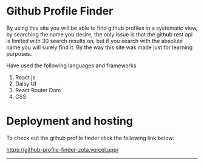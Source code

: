 
# Github Profile Finder
By using this site you will be able to find github profiles in a systematic view, by searching the name you desire, the only issue is that the github rest api is limited with 30 search results on, but if you search with the absolute name you will surely find it. By the way this site was made just for learning purposes.

Have used the following languages and frameworks
1. React js
2. Daisy UI 
3. React Router Dom
4. CSS


# Deployment and hosting

To check out the github profile finder click the following link below:


https://github-profile-finder-zeta.vercel.app/

----------------------------------------------------



